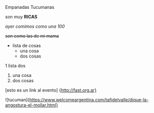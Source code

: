Empanadas Tucumanas

son muy **RICAS**

*ayer comimos como una 100*

~~son como las de mi mama~~

- lista de cosas
  - una cosa
  - dos cosas

1 lista dos
  1. una cosa
  2. dos cosas
  
[esto es un link al evento] {http://fast.org.ar}

![tucuman]{https://www.welcomeargentina.com/tafidelvalle/dique-la-angostura-el-mollar.html}
